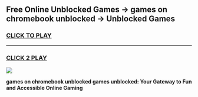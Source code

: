 
## Free Online Unblocked Games → games on chromebook unblocked → Unblocked Games
<h3>
<a href="https://premium.freeplayer.one?title=games_on_chromebook_unblocked&ref=21F">CLICK TO PLAY</a></h3>
<hr>

<h3>
<a href="https://premium.freeplayer.one?title=games_on_chromebook_unblocked&ref=21F">CLICK 2 PLAY</a>
  
</h3>

<a href="https://premium.freeplayer.one?title=games_on_chromebook_unblocked&ref=21F/"><img src="https://clearcache.store/games.png"></a>


**games on chromebook unblocked games unblocked: Your Gateway to Fun and Accessible Online Gaming**
